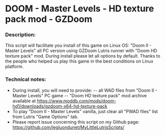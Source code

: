 # DOOM - Master Levels - HD texture pack mod - GZDoom

### Description:
This script will facilitate you install of this game on Linux OS:
"Doom II - Master Levels" all PC version using GZDoom Lutris runner with "Doom HD texture pack" mod.
During install please let all options by default.
Thanks to the people who helped us play this game in the best conditions on Linux platform.

### Technical notes:
- During install, you will need to provide:
-- all WAD files from "Doom II - Master Levels" PC game
-- "Doom HD texture pack" mod archive available at https://www.moddb.com/mods/doom-hd1/downloads/gzdoom-x64-hd-texture-pack
- To play "Doom II - Master Levels" vanilla, just clear all "PWAD files" list from Lutris "Game Options" tab.
- Please report issue concerning this script on my Github page:
https://github.com/legluondunet/MyLittleLutrisScripts/

